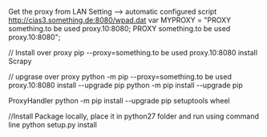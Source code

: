 Get the proxy from LAN Setting --> automatic configured script http://cias3.something.de:8080/wpad.dat
var MYPROXY = "PROXY something.to be used proxy.10:8080; PROXY something.to be used proxy.10:8080";

// Install over proxy
pip --proxy=something.to be used proxy.10:8080 install Scrapy


// upgrase over proxy
python -m pip --proxy=something.to be used proxy.10:8080 install --upgrade pip
python -m pip install --upgrade pip



ProxyHandler
python -m pip install --upgrade pip setuptools wheel


//Install Package locally, place it in python27 folder and run using command line
python setup.py install
